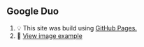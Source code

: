 ## Google Duo
1. :bulb: This site was build using [GitHub Pages.](https://garyavendanio.github.io/google-duo/)
2. :art: [View image example](https://raw.githubusercontent.com/garyavendanio/google-duo/master/assets/images/template.jpg)
